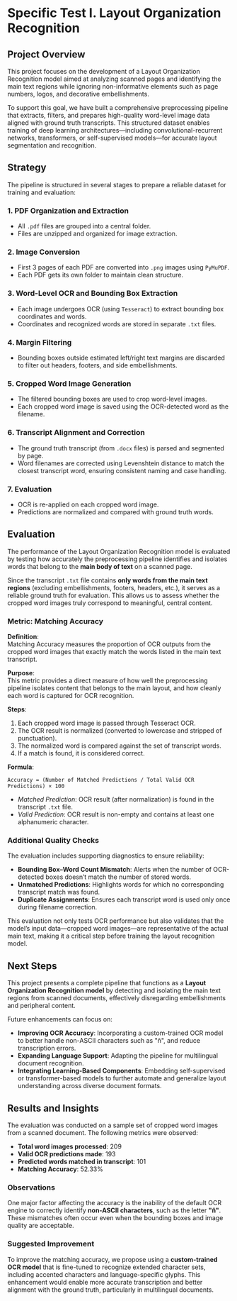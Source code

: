 # Specific Test I. Layout Organization Recognition

## Project Overview  
This project focuses on the development of a Layout Organization Recognition model aimed at analyzing scanned pages and identifying the main text regions while ignoring non-informative elements such as page numbers, logos, and decorative embellishments. 

To support this goal, we have built a comprehensive preprocessing pipeline that extracts, filters, and prepares high-quality word-level image data aligned with ground truth transcripts. This structured dataset enables training of deep learning architectures—including convolutional-recurrent networks, transformers, or self-supervised models—for accurate layout segmentation and recognition.

## Strategy

The pipeline is structured in several stages to prepare a reliable dataset for training and evaluation:

### 1. PDF Organization and Extraction
- All `.pdf` files are grouped into a central folder.
- Files are unzipped and organized for image extraction.

### 2. Image Conversion
- First 3 pages of each PDF are converted into `.png` images using `PyMuPDF`.
- Each PDF gets its own folder to maintain clean structure.

### 3. Word-Level OCR and Bounding Box Extraction
- Each image undergoes OCR (using `Tesseract`) to extract bounding box coordinates and words.
- Coordinates and recognized words are stored in separate `.txt` files.

### 4. Margin Filtering
- Bounding boxes outside estimated left/right text margins are discarded to filter out headers, footers, and side embellishments.

### 5. Cropped Word Image Generation
- The filtered bounding boxes are used to crop word-level images.
- Each cropped word image is saved using the OCR-detected word as the filename.

### 6. Transcript Alignment and Correction
- The ground truth transcript (from `.docx` files) is parsed and segmented by page.
- Word filenames are corrected using Levenshtein distance to match the closest transcript word, ensuring consistent naming and case handling.

### 7. Evaluation
- OCR is re-applied on each cropped word image.
- Predictions are normalized and compared with ground truth words.

## Evaluation

The performance of the Layout Organization Recognition model is evaluated by testing how accurately the preprocessing pipeline identifies and isolates words that belong to the **main body of text** on a scanned page.

Since the transcript `.txt` file contains **only words from the main text regions** (excluding embellishments, footers, headers, etc.), it serves as a reliable ground truth for evaluation. This allows us to assess whether the cropped word images truly correspond to meaningful, central content.

### Metric: Matching Accuracy

**Definition**:  
Matching Accuracy measures the proportion of OCR outputs from the cropped word images that exactly match the words listed in the main text transcript.

**Purpose**:  
This metric provides a direct measure of how well the preprocessing pipeline isolates content that belongs to the main layout, and how cleanly each word is captured for OCR recognition.

**Steps**:
1. Each cropped word image is passed through Tesseract OCR.
2. The OCR result is normalized (converted to lowercase and stripped of punctuation).
3. The normalized word is compared against the set of transcript words.
4. If a match is found, it is considered correct.

**Formula**:  
```
Accuracy = (Number of Matched Predictions / Total Valid OCR Predictions) × 100
```

- *Matched Prediction*: OCR result (after normalization) is found in the transcript `.txt` file.
- *Valid Prediction*: OCR result is non-empty and contains at least one alphanumeric character.

### Additional Quality Checks

The evaluation includes supporting diagnostics to ensure reliability:
- **Bounding Box–Word Count Mismatch**: Alerts when the number of OCR-detected boxes doesn’t match the number of stored words.
- **Unmatched Predictions**: Highlights words for which no corresponding transcript match was found.
- **Duplicate Assignments**: Ensures each transcript word is used only once during filename correction.

This evaluation not only tests OCR performance but also validates that the model’s input data—cropped word images—are representative of the actual main text, making it a critical step before training the layout recognition model.

## Next Steps

This project presents a complete pipeline that functions as a **Layout Organization Recognition model** by detecting and isolating the main text regions from scanned documents, effectively disregarding embellishments and peripheral content.

Future enhancements can focus on:

- **Improving OCR Accuracy**: Incorporating a custom-trained OCR model to better handle non-ASCII characters such as "ñ", and reduce transcription errors.
- **Expanding Language Support**: Adapting the pipeline for multilingual document recognition.
- **Integrating Learning-Based Components**: Embedding self-supervised or transformer-based models to further automate and generalize layout understanding across diverse document formats.


## Results and Insights

The evaluation was conducted on a sample set of cropped word images from a scanned document. The following metrics were observed:

- **Total word images processed**: 209  
- **Valid OCR predictions made**: 193  
- **Predicted words matched in transcript**: 101  
- **Matching Accuracy**: 52.33%

### Observations

One major factor affecting the accuracy is the inability of the default OCR engine to correctly identify **non-ASCII characters**, such as the letter **"ñ"**. These mismatches often occur even when the bounding boxes and image quality are acceptable.

### Suggested Improvement

To improve the matching accuracy, we propose using a **custom-trained OCR model** that is fine-tuned to recognize extended character sets, including accented characters and language-specific glyphs. This enhancement would enable more accurate transcription and better alignment with the ground truth, particularly in multilingual documents.
